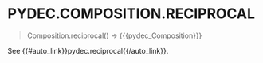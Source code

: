 # PYDEC.COMPOSITION.RECIPROCAL
> Composition.reciprocal() →  {{{pydec_Composition}}}

See {{#auto_link}}pydec.reciprocal{{/auto_link}}.